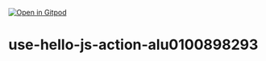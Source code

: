 [![Open in Gitpod](https://gitpod.io/button/open-in-gitpod.svg)](https://gitpod.io/#github.com/ULL-MII-SYTWS-2122/use-hello-js-action-alu0100898293)

# use-hello-js-action-alu0100898293
